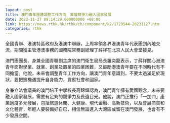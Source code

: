 ```yaml
---
layout: post
title: 澳門青年團體調整工作方向　冀增競爭力融入國家發展
date: 2023-11-27 09:14:29.000000000 +08:00
link: https://news.rthk.hk/rthk/ch/component/k2/1729544-20231127.htm
categories: rthk
---
```


全國青聯、港澳特區政府及港澳中聯辦，上周率領各界港澳青年代表團到內地交流，期間獲主管港澳事務的國務院常務副總理丁薛祥在北京人民大會堂接見。

澳門團團長、身兼全國青聯副主席的澳門衛生局局長羅奕龍表示，丁薛祥關心港澳青年面對學業、就業、創業及置業的四業困難，又鼓勵港澳青年要在不同時代有不同擔當。他說，未來會調整青年工作方向，讓澳門青年意識到，不要太過滿足於現狀，要把握機遇提升自身能力，貢獻社會和國家。

身兼立法會議員的澳門培正中學校長高錦輝認為，澳門青年擁有愛國觀念，未來要融入國家發展，需要有足夠的競爭力及長遠目光。他說，澳門正推行「一加四」產業適度多元發展，包括旅遊休閒、大健康、現代金融、高新技術，以及會展商貿和文化體育，年輕人要裝備好自已，相信無論進入大灣區或留在澳門發展，也會有不少發展空間。

